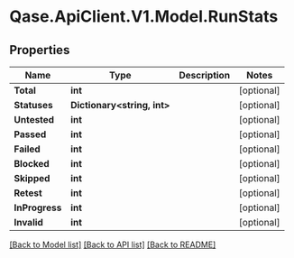# Qase.ApiClient.V1.Model.RunStats

## Properties

Name | Type | Description | Notes
------------ | ------------- | ------------- | -------------
**Total** | **int** |  | [optional] 
**Statuses** | **Dictionary&lt;string, int&gt;** |  | [optional] 
**Untested** | **int** |  | [optional] 
**Passed** | **int** |  | [optional] 
**Failed** | **int** |  | [optional] 
**Blocked** | **int** |  | [optional] 
**Skipped** | **int** |  | [optional] 
**Retest** | **int** |  | [optional] 
**InProgress** | **int** |  | [optional] 
**Invalid** | **int** |  | [optional] 

[[Back to Model list]](../../README.md#documentation-for-models) [[Back to API list]](../../README.md#documentation-for-api-endpoints) [[Back to README]](../../README.md)

